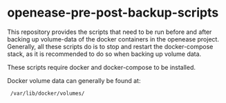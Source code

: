 # openease-pre-post-backup-scripts

This repository provides the scripts that need to be run before and after backing up volume-data of the docker containers in the openease project. Generally, all these scripts do is to stop and restart the docker-compose stack, as it is recommended to do so when backing up volume data.

These scripts require docker and docker-compose to be installed.

Docker volume data can generally be found at:

``` system
 /var/lib/docker/volumes/
```
